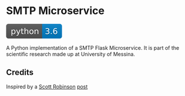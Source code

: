 # SMTP Microservice
![Alt text](./docs/shields/python-3.6-blue.svg)

A Python implementation of a SMTP Flask Microservice. It is part of the scientific research made up at University of Messina.

## Credits
Inspired by a [Scott Robinson](https://twitter.com/ScottWRobinson) [post](https://stackabuse.com/how-to-send-emails-with-gmail-using-python/)
